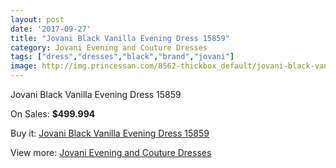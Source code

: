 ```yaml
---
layout: post
date: '2017-09-27'
title: "Jovani Black Vanilla Evening Dress 15859"
category: Jovani Evening and Couture Dresses
tags: ["dress","dresses","black","brand","jovani"]
image: http://img.princessan.com/8562-thickbox_default/jovani-black-vanilla-evening-dress-15859.jpg
---
```

Jovani Black Vanilla Evening Dress 15859

On Sales: **$499.994**
<a href="https://www.princessan.com/en/jovani-evening-and-couture-dresses/3771-jovani-black-vanilla-evening-dress-15859.html"><amp-img layout="responsive" width="600" height="600" src="//img.princessan.com/8562-thickbox_default/jovani-black-vanilla-evening-dress-15859.jpg" alt="Jovani Black Vanilla Evening Dress 15859 0" /></a>

Buy it: [Jovani Black Vanilla Evening Dress 15859](https://www.princessan.com/en/jovani-evening-and-couture-dresses/3771-jovani-black-vanilla-evening-dress-15859.html "Jovani Black Vanilla Evening Dress 15859")

View more: [Jovani Evening and Couture Dresses](https://www.princessan.com/en/27-jovani-evening-and-couture-dresses "Jovani Evening and Couture Dresses")